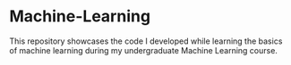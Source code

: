 # Machine-Learning
This repository showcases the code I developed while learning the basics of machine learning during my undergraduate Machine Learning course.

